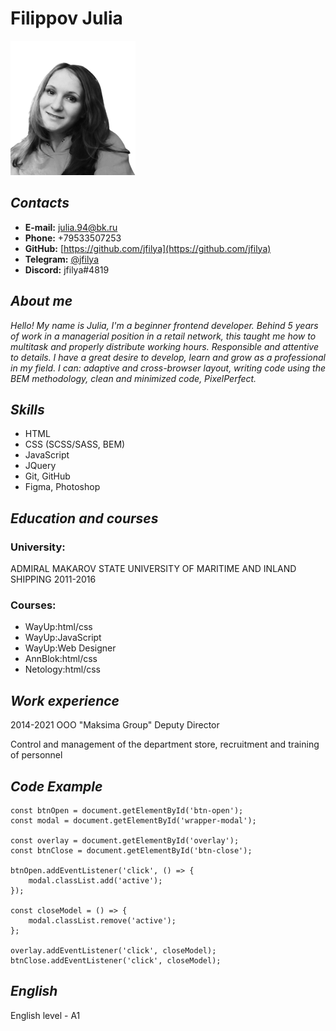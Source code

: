 # Filippov Julia
![My photo"](img/MyPhoto.png "My photo")

## ***Contacts***
* **E-mail:** julia.94@bk.ru
* **Phone:** +79533507253
* **GitHub:** [https://github.com/jfilya](https://github.com/jfilya)
* **Telegram:** [@jfilya](https://t.me/Jfilya)
* **Discord:** jfilya#4819


## ***About me***

*Hello! My name is Julia, I'm a beginner frontend developer. Behind 5 years of work in a managerial position in a retail network, this taught me how to multitask and properly distribute working hours. Responsible and attentive to details. I have a great desire to develop, learn and grow as a professional in my field. I can: adaptive and cross-browser layout, writing code using the BEM methodology, clean and minimized code, PixelPerfect.*


## ***Skills***

* HTML
* CSS (SCSS/SASS, BEM)
* JavaScript
* JQuery
* Git, GitHub
* Figma, Photoshop


## ***Education and courses***

### **University:**
ADMIRAL MAKAROV STATE UNIVERSITY OF MARITIME AND INLAND SHIPPING
2011-2016

### **Courses:**
+ WayUp:html/css
+ WayUp:JavaScript
+ WayUp:Web Designer
+ AnnBlok:html/css
+ Netology:html/css


## ***Work experience***

2014-2021
OOO "Maksima Group"
Deputy Director

Control and management of the department store, recruitment and training of personnel


## ***Code Example***
```    
const btnOpen = document.getElementById('btn-open');
const modal = document.getElementById('wrapper-modal');

const overlay = document.getElementById('overlay');
const btnClose = document.getElementById('btn-close');

btnOpen.addEventListener('click', () => {
    modal.classList.add('active');
});

const closeModel = () => {
    modal.classList.remove('active');
};

overlay.addEventListener('click', closeModel);
btnClose.addEventListener('click', closeModel); 
```


## ***English***
English level - A1

